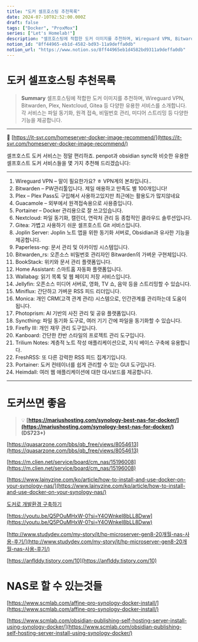 ```yaml
---
title: "도커 셀프호스팅 추천목록"
date: 2024-07-10T02:52:00.000Z
draft: false
tags: ["Docker", "ProxMox"]
series: ["Let's Homelab!"]
description: "셀프호스팅에 적합한 도커 이미지를 추천하며, Wireguard VPN, Bitwarden, Plex, Nextcloud, Gitea 등 다양한 유용한 서비스를 소개합니다. 각 서비스는 파일 동기화, 원격 접속, 비밀번호 관리, 미디어 스트리밍 등 다양한 기능을 제공합니다."
notion_id: "8ff44965-eb1d-4582-bd93-11a9deffa0db"
notion_url: "https://www.notion.so/8ff44965eb1d4582bd9311a9deffa0db"
---
```


# 도커 셀프호스팅 추천목록

> **Summary**
> 셀프호스팅에 적합한 도커 이미지를 추천하며, Wireguard VPN, Bitwarden, Plex, Nextcloud, Gitea 등 다양한 유용한 서비스를 소개합니다. 각 서비스는 파일 동기화, 원격 접속, 비밀번호 관리, 미디어 스트리밍 등 다양한 기능을 제공합니다.

---

🔗 [https://it-svr.com/homeserver-docker-image-recommend/](https://it-svr.com/homeserver-docker-image-recommend/)

셀프호스트 도커 서비스는 정말 편리하죠. penpot과 obsidian sync와 비슷한 유용한 셀프호스트 도커 서비스들을 몇 가지 추천해 드리겠습니다:


---

1. Wireguard VPN – 말이 필요한가요? ㅎ VPN계의 본좌입니다..
1. Bitwarden – PW관리툴입니다. 제일 애용하고 만족도 별 100개입니다!
1. Plex – Plex Pass도 구입해서 사용하고있지만 최근에는 활용도가 많지않네요
1. Guacamole – 외부에서 원격접속용으로 사용중입니다.
1. Portainer – Docker 관리용으로 잘 쓰고있습니다.
1. Nextcloud: 파일 동기화, 캘린더, 연락처 관리 등 종합적인 클라우드 솔루션입니다.
1. Gitea: 가볍고 사용하기 쉬운 셀프호스트 Git 서비스입니다.
1. Joplin Server: Joplin 노트 앱을 위한 동기화 서버로, Obsidian과 유사한 기능을 제공합니다.
1. Paperless-ng: 문서 관리 및 아카이빙 시스템입니다.
1. Bitwarden_rs: 오픈소스 비밀번호 관리자인 Bitwarden의 가벼운 구현체입니다.
1. BookStack: 위키와 문서 관리 플랫폼입니다.
1. Home Assistant: 스마트홈 자동화 플랫폼입니다.
1. Wallabag: 읽기 목록 및 웹 페이지 저장 서비스입니다.
1. Jellyfin: 오픈소스 미디어 서버로, 영화, TV 쇼, 음악 등을 스트리밍할 수 있습니다.
1. Miniflux: 간단하고 가벼운 RSS 피드 리더입니다.
1. Monica: 개인 CRM(고객 관계 관리) 시스템으로, 인간관계를 관리하는데 도움이 됩니다.
1. Photoprism: AI 기반의 사진 관리 및 공유 플랫폼입니다.
1. Syncthing: 파일 동기화 도구로, 여러 기기 간에 파일을 동기화할 수 있습니다.
1. Firefly III: 개인 재무 관리 도구입니다.
1. Kanboard: 간단한 칸반 스타일의 프로젝트 관리 도구입니다.
1. Trilium Notes: 계층적 노트 작성 애플리케이션으로, 지식 베이스 구축에 유용합니다.
1. FreshRSS: 또 다른 강력한 RSS 피드 집계기입니다.
1. Portainer: 도커 컨테이너를 쉽게 관리할 수 있는 GUI 도구입니다.
1. Heimdall: 여러 웹 애플리케이션에 대한 대시보드를 제공합니다.
---

# 도커쓰면 좋음

> 💡 **[https://mariushosting.com/synology-best-nas-for-docker/](https://mariushosting.com/synology-best-nas-for-docker/) (DS723+)**

[https://quasarzone.com/bbs/qb_free/views/8054613](https://quasarzone.com/bbs/qb_free/views/8054613)

[https://m.clien.net/service/board/cm_nas/15196008](https://m.clien.net/service/board/cm_nas/15196008)

[https://www.lainyzine.com/ko/article/how-to-install-and-use-docker-on-your-synology-nas/](https://www.lainyzine.com/ko/article/how-to-install-and-use-docker-on-your-synology-nas/)

[도커로 개발환경 구축하기](https://www.notion.so/36137e082f6a4281b300e4020ed659f4) 

[https://youtu.be/Q5POuMHxW-0?si=Y4OWnkeI8bLL8Dww](https://youtu.be/Q5POuMHxW-0?si=Y4OWnkeI8bLL8Dww)

[http://www.studydev.com/my-story/it/hp-microserver-gen8-20개월-nas-사용-후기/](http://www.studydev.com/my-story/it/hp-microserver-gen8-20개월-nas-사용-후기/)

[https://anflddy.tistory.com/10](https://anflddy.tistory.com/10)

# NAS로 할 수 있는것들

[https://www.scmlab.com/affine-pro-synology-docker-install/](https://www.scmlab.com/affine-pro-synology-docker-install/)

[https://www.scmlab.com/obsidian-publishing-self-hosting-server-install-using-synology-docker/](https://www.scmlab.com/obsidian-publishing-self-hosting-server-install-using-synology-docker/)

